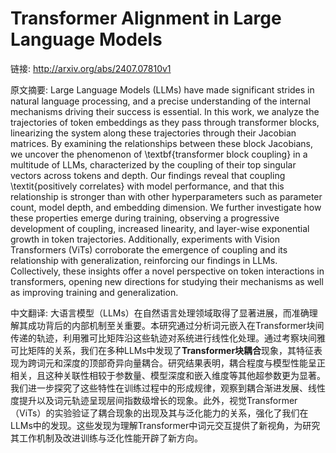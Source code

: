 # Transformer Alignment in Large Language Models

链接: http://arxiv.org/abs/2407.07810v1

原文摘要:
Large Language Models (LLMs) have made significant strides in natural
language processing, and a precise understanding of the internal mechanisms
driving their success is essential. In this work, we analyze the trajectories
of token embeddings as they pass through transformer blocks, linearizing the
system along these trajectories through their Jacobian matrices. By examining
the relationships between these block Jacobians, we uncover the phenomenon of
\textbf{transformer block coupling} in a multitude of LLMs, characterized by
the coupling of their top singular vectors across tokens and depth. Our
findings reveal that coupling \textit{positively correlates} with model
performance, and that this relationship is stronger than with other
hyperparameters such as parameter count, model depth, and embedding dimension.
We further investigate how these properties emerge during training, observing a
progressive development of coupling, increased linearity, and layer-wise
exponential growth in token trajectories. Additionally, experiments with Vision
Transformers (ViTs) corroborate the emergence of coupling and its relationship
with generalization, reinforcing our findings in LLMs. Collectively, these
insights offer a novel perspective on token interactions in transformers,
opening new directions for studying their mechanisms as well as improving
training and generalization.

中文翻译:
大语言模型（LLMs）在自然语言处理领域取得了显著进展，而准确理解其成功背后的内部机制至关重要。本研究通过分析词元嵌入在Transformer块间传递的轨迹，利用雅可比矩阵沿这些轨迹对系统进行线性化处理。通过考察块间雅可比矩阵的关系，我们在多种LLMs中发现了**Transformer块耦合**现象，其特征表现为跨词元和深度的顶部奇异向量耦合。研究结果表明，耦合程度与模型性能呈正相关，且这种关联性相较于参数量、模型深度和嵌入维度等其他超参数更为显著。我们进一步探究了这些特性在训练过程中的形成规律，观察到耦合渐进发展、线性度提升以及词元轨迹呈现层间指数级增长的现象。此外，视觉Transformer（ViTs）的实验验证了耦合现象的出现及其与泛化能力的关系，强化了我们在LLMs中的发现。这些发现为理解Transformer中词元交互提供了新视角，为研究其工作机制及改进训练与泛化性能开辟了新方向。
